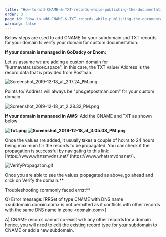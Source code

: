 ```yaml
---
title: "How-to-add-CNAME-&-TXT-records-while-publishing-the-documentation-on-a-custom-domain?"
order: 3
page_id: "How-to-add-CNAME-&-TXT-records-while-publishing-the-documentation-on-a-custom-domain"
warning: false
---
```

Below steps are used to add CNAME for your subdomain and TXT records for your domain to verify your domain for custom documentation.
  
**If your domain is managed in GoDaddy or Enom:**  
  
Let us assume we are adding a custom domain for "kurmavatar.subdex.space", in this case, the TXT value/ Address is the record data that is provided from Postman.

![Screenshot_2019-12-18_at_2.17.24_PM.png](https://support.getpostman.com/hc/article_attachments/360053390354/Screenshot_2019-12-18_at_2.17.24_PM.png)  
  
Points to/ Address will always be "phs.getpostman.com" for your custom domain.  
  
![Screenshot_2019-12-18_at_2.28.32_PM.png](https://support.getpostman.com/hc/article_attachments/360054260533/Screenshot_2019-12-18_at_2.28.32_PM.png)

**If your domain is managed in AWS:** Add the CNAME and TXT as shown below

 **![Txt.png](https://support.getpostman.com/hc/article_attachments/360054261693/Txt.png)   ![Screenshot_2019-12-18_at_3.05.08_PM.png](https://support.getpostman.com/hc/article_attachments/360053392214/Screenshot_2019-12-18_at_3.05.08_PM.png)** 

  
Once the values are added, it usually takes a couple of hours to 24 hours being maximum for the records to be propagated. You can check if the propagation is successful by navigating to this link: [https://www.whatsmydns.net/](https://www.whatsmydns.net/).

  
  
![VerifyPropagation.gif](https://support.getpostman.com/hc/article_attachments/360053393154/VerifyPropagation.gif)  

Once you are able to see the values propagated as above, go ahead and click on Verify the domain.**  
  
Troubleshooting commonly faced error:**  
  
Q) Error message: \[RRSet of type CNAME with DNS name <subdomain.domain.com> is not permitted as it conflicts with other records with the same DNS name in zone <domain.com>\]  
  
A) CNAME records cannot co-exist with any other records for a domain hence, you will need to edit the existing record type for your subdomain to CNAME or add a new subdomain.
